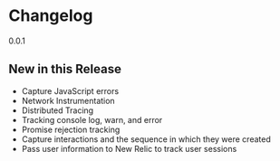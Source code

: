 # Changelog

0.0.1 
## New in this Release
* Capture JavaScript errors
* Network Instrumentation
* Distributed Tracing
* Tracking console log, warn, and error
* Promise rejection tracking
* Capture interactions and the sequence in which they were created
* Pass user information to New Relic to track user sessions